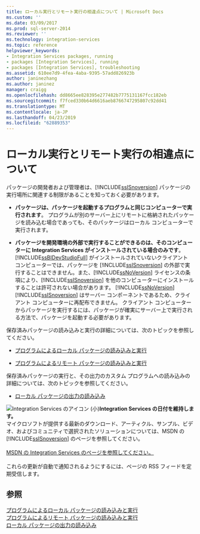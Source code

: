 ```yaml
---
title: ローカル実行とリモート実行の相違点について | Microsoft Docs
ms.custom: ''
ms.date: 03/09/2017
ms.prod: sql-server-2014
ms.reviewer: ''
ms.technology: integration-services
ms.topic: reference
helpviewer_keywords:
- Integration Services packages, running
- packages [Integration Services], running
- packages [Integration Services], troubleshooting
ms.assetid: 610ee7d9-4fea-4aba-9395-57add826923b
author: janinezhang
ms.author: janinez
manager: craigg
ms.openlocfilehash: dd8665ee828395e277482b7775131167fcc182eb
ms.sourcegitcommit: f7fced330b64d6616aeb8766747295807c92dd41
ms.translationtype: MT
ms.contentlocale: ja-JP
ms.lasthandoff: 04/23/2019
ms.locfileid: "62889353"
---
```

# <a name="understanding-the-differences-between-local-and-remote-execution"></a>ローカル実行とリモート実行の相違点について
  パッケージの開発者および管理者は、[!INCLUDE[ssISnoversion](../../includes/ssisnoversion-md.md)] パッケージの実行場所に関連する制限があることを知っておく必要があります。  
  
-   **パッケージは、パッケージを起動するプログラムと同じコンピューターで実行されます**。 プログラムが別のサーバー上にリモートに格納されたパッケージを読み込む場合であっても、そのパッケージはローカル コンピューターで実行されます。  
  
-   **パッケージを開発環境の外部で実行することができるのは、そのコンピューターに Integration Services がインストールされている場合のみです**。 [!INCLUDE[ssBIDevStudioFull](../../includes/ssbidevstudiofull-md.md)] がインストールされていないクライアント コンピューターでは、パッケージを [!INCLUDE[ssISnoversion](../../includes/ssisnoversion-md.md)] の外部で実行することはできません。また、[!INCLUDE[ssNoVersion](../../includes/ssnoversion-md.md)] ライセンスの条項により、[!INCLUDE[ssISnoversion](../../includes/ssisnoversion-md.md)] を他のコンピューターにインストールすることは許可されない場合があります。 [!INCLUDE[ssNoVersion](../../includes/ssnoversion-md.md)] [!INCLUDE[ssISnoversion](../../includes/ssisnoversion-md.md)] はサーバー コンポーネントであるため、クライアント コンピューターに再配布できません。 クライアント コンピューターからパッケージを実行するには、パッケージが確実にサーバー上で実行される方法で、パッケージを起動する必要があります。  
  
 保存済みパッケージの読み込みと実行の詳細については、次のトピックを参照してください。  
  
-   [プログラムによるローカル パッケージの読み込みと実行](../run-manage-packages-programmatically/loading-and-running-a-local-package-programmatically.md)  
  
-   [プログラムによるリモート パッケージの読み込みと実行](../run-manage-packages-programmatically/loading-and-running-a-remote-package-programmatically.md)  
  
 保存済みパッケージの実行と、その出力のカスタム プログラムへの読み込みの詳細については、次のトピックを参照してください。  
  
-   [ローカル パッケージの出力の読み込み](../run-manage-packages-programmatically/loading-the-output-of-a-local-package.md)  
  
![Integration Services のアイコン (小)](../media/dts-16.gif "Integration Services アイコン (小)")**Integration Services の日付を維持します。**<br /> マイクロソフトが提供する最新のダウンロード、アーティクル、サンプル、ビデオ、およびコミュニティで選択されたソリューションについては、MSDN の [!INCLUDE[ssISnoversion](../../includes/ssisnoversion-md.md)] のページを参照してください。<br /><br /> [MSDN の Integration Services のページを参照してください。](https://go.microsoft.com/fwlink/?LinkId=136655)<br /><br /> これらの更新が自動で通知されるようにするには、ページの RSS フィードを定期受信します。  
  
## <a name="see-also"></a>参照  
 [プログラムによるローカル パッケージの読み込みと実行](../run-manage-packages-programmatically/loading-and-running-a-local-package-programmatically.md)   
 [プログラムによるリモート パッケージの読み込みと実行](../run-manage-packages-programmatically/loading-and-running-a-remote-package-programmatically.md)   
 [ローカル パッケージの出力の読み込み](../run-manage-packages-programmatically/loading-the-output-of-a-local-package.md)  
  
  
